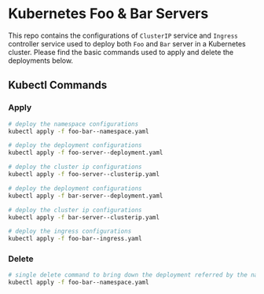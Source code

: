 # Kubernetes Foo & Bar Servers

This repo contains the configurations of `ClusterIP` service and `Ingress` controller service used to deploy both `Foo` and `Bar` server in a Kubernetes cluster. Please find the basic commands used to apply and delete the deployments below.

## Kubectl Commands

### Apply

```sh
# deploy the namespace configurations
kubectl apply -f foo-bar--namespace.yaml

# deploy the deployment configurations
kubectl apply -f foo-server--deployment.yaml

# deploy the cluster ip configurations
kubectl apply -f foo-server--clusterip.yaml

# deploy the deployment configurations
kubectl apply -f bar-server--deployment.yaml

# deploy the cluster ip configurations
kubectl apply -f bar-server--clusterip.yaml

# deploy the ingress configurations
kubectl apply -f foo-bar--ingress.yaml
```

### Delete

```sh
# single delete command to bring down the deployment referred by the namespace
kubectl apply -f foo-bar--namespace.yaml
```
